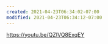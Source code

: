```yaml
---
created: 2021-04-23T06:34:02-07:00
modified: 2021-04-23T06:34:12-07:00
---
```


https://youtu.be/QZIVQ8ExqEY